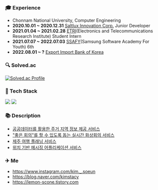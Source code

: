 ### 🎓 Experience
- Chonnam National University, Computer Engineering
- **2020.10.01 ~ 2020.12.31** [Saltlux Innovation Corp.](http://www.gjac.co.kr/cmm/main/mainPage.do) Junior Developer
- **2021.01.04 ~ 2021.02.28** [ETRI](https://www.etri.re.kr/kor/main/main.etri)(Electronics and Telecommunications Research Institute) Student Intern
- **2021.07.07 ~ 2022.07.03** [SSAFY](https://www.ssafy.com/ksp/jsp/swp/swpMain.jsp)(Samsung Software Academy For Youth) 6th
- **2022.08.01 ~ ?** [Export Import Bank of Korea](https://www.koreaexim.go.kr/index)

### 🔍 Solved.ac
[![Solved.ac Profile](http://mazassumnida.wtf/api/mini/generate_badge?boj=kimstacy1996)](https://solved.ac/kimstacy1996)

### 🎨 Tech Stack
<div>
  <img src="https://img.shields.io/badge/spring-6DB33F?style=for-the-badge&logo=spring&logoColor=white"> 
  <img src="https://img.shields.io/badge/vue.js-4FC08D?style=for-the-badge&logo=vue.js&logoColor=white">
</div>   

### 📚 Description
- [공공데이터를 활용한 주거 지역 정보 제공 서비스](https://github.com/soeunstacykim/happy-house)
- ["좋은 회의"를 할 수 있도록 돕는 실시간 화상회의 서비스](https://github.com/soeunstacykim/beyond-meeting)
- [제주 여행 플래닝 서비스](https://github.com/soeunstacykim/jeju-planning)
- [위치 기반 메시징 어플리케이션 서비스](https://github.com/soeunstacykim/porong-message)

### ✈ Me
- https://www.instagram.com/kim._.soeun
- https://blog.naver.com/kimstacy
- https://lemon-scone.tistory.com
